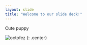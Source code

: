 ```yaml
---
layout: slide
title: "Welcome to our slide deck!"
---
```


Cute puppy

![octofez](https://octodex.github.com/images/octofez.png)
{: .center}
